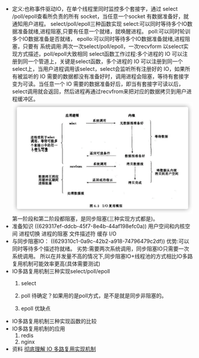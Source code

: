 - 定义:也称事件驱动IO，在单个线程里同时监控多个套接字，通过 select /poll/epoll查看所负责的所有 socket，当任意一个socket 有数据准备好，就通知用户进程。
  select/poll/epoll三种函数实现
  select:可以同时等待多个IO数据准备就绪,进程阻塞,只要有任意一个就绪，就唤醒进程。
  poll:可以同时轮训多个IO数据准备是否就绪，
  epollo:可以同时等待多个IO数据准备就绪,进程阻塞，只要有
  系统调用:两次一次select/poll/epoll，一次recvform
  以select实现方式描述，poll/epoll大致相同
  select函数工作过程:多个进程的 IO 可以注册到同一个管道上，关键是select函数，多个进程的 IO 可以注册到同一个select上，当用户进程调用该select，select会监听所有注册好的 IO，如果所有被监听的 IO 需要的数据都没有准备好时，调用进程会阻塞，等待有套接字变为可读。当任意一个 IO 需要的数据准备好后，即当有套接字可读以后，select调用就会返回，然后进程再通过recvfrom来把对应的数据拷贝到用户进程缓冲区。
  ![select实现方式IO多路复用.png](../assets/image_1653824421764_0.png)
  第一阶段和第二阶段都阻塞，是同步阻塞(三种实现方式都是)。
- 准备知识
  ((629317ef-ddcb-45f7-8e4b-44af198efc0a)) 
  用户空间和内核空间
  进程切换
  进程的阻塞
  文件描述符
  缓存 I/O
- 与同步阻塞IO：
  ((629310c1-0a9c-42b2-a918-74796479c2df)) 
  优势:可以同时等待多个描述符就绪。
  劣势:需要两次系统调用，同步阻塞IO只需要一次系统调用。
  所以在并发量不高的情况下,同步阻塞IO+线程池的方式相比IO多路复用机制可能效率更高(具体需要测试)
- IO多路复用机制三种实现select/poll/epoll
  1. select 
  
  
  2. poll
  待确定？如果用的是poll方式，是不是就是同步非阻塞的。
  3. epoll
  优缺点
- IO多路复用机制三种实现函数的比较
- IO多路复用机制的应用
  1. redis
  2. nginx
- 资料
  [彻底理解 IO 多路复用实现机制](https://juejin.cn/post/6882984260672847879)